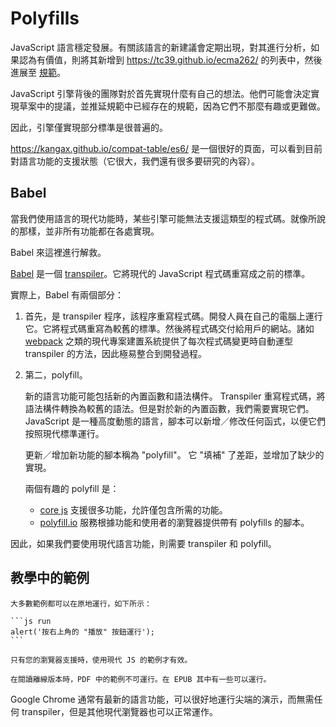 
# Polyfills

JavaScript 語言穩定發展。有關該語言的新建議會定期出現，對其進行分析，如果認為有價值，則將其新增到 <https://tc39.github.io/ecma262/> 的列表中，然後進展至 [規範](http://www.ecma-international.org/publications/standards/Ecma-262.htm)。

JavaScript 引擎背後的團隊對於首先實現什麼有自己的想法。他們可能會決定實現草案中的提議，並推延規範中已經存在的規範，因為它們不那麼有趣或更難做。

因此，引擎僅實現部分標準是很普遍的。

<https://kangax.github.io/compat-table/es6/> 是一個很好的頁面，可以看到目前對語言功能的支援狀態（它很大，我們還有很多要研究的內容）。

## Babel

當我們使用語言的現代功能時，某些引擎可能無法支援這類型的程式碼。就像所說的那樣，並非所有功能都在各處實現。

Babel 來這裡進行解救。

[Babel](https://babeljs.io) 是一個 [transpiler](https://zh.wikipedia.org/wiki/%E6%BA%90%E5%88%B0%E6%BA%90%E7%BC%96%E8%AF%91%E5%99%A8)。它將現代的 JavaScript 程式碼重寫成之前的標準。

實際上，Babel 有兩個部分：

1. 首先，是 transpiler 程序，該程序重寫程式碼。開發人員在自己的電腦上運行它。它將程式碼重寫為較舊的標準。然後將程式碼交付給用戶的網站。諸如 [webpack](http://webpack.github.io/) 之類的現代專案建置系統提供了每次程式碼變更時自動運型 transpiler 的方法，因此極易整合到開發過程。

2. 第二，polyfill。

    新的語言功能可能包括新的內置函數和語法構件。
    Transpiler 重寫程式碼，將語法構件轉換為較舊的語法。但是對於新的內置函數，我們需要實現它們。JavaScript 是一種高度動態的語言，腳本可以新增／修改任何函式，以便它們按照現代標準運行。

    更新／增加新功能的腳本稱為 "polyfill"。 它 "填補" 了差距，並增加了缺少的實現。

    兩個有趣的 polyfill 是：
    - [core js](https://github.com/zloirock/core-js) 支援很多功能，允許僅包含所需的功能。
    - [polyfill.io](http://polyfill.io) 服務根據功能和使用者的瀏覽器提供帶有 polyfills 的腳本。

因此，如果我們要使用現代語言功能，則需要 transpiler 和 polyfill。

## 教學中的範例

````online
大多數範例都可以在原地運行，如下所示：

```js run
alert('按右上角的 "播放" 按鈕運行');
```

只有您的瀏覽器支援時，使用現代 JS 的範例才有效。
````

```offline
在閱讀離線版本時，PDF 中的範例不可運行。在 EPUB 其中有一些可以運行。
```

Google Chrome 通常有最新的語言功能，可以很好地運行尖端的演示，而無需任何 transpiler，但是其他現代瀏覽器也可以正常運作。

